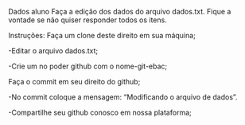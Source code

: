 Dados aluno
Faça a edição dos dados do arquivo dados.txt. Fique a vontade se não quiser responder todos os itens.

Instruções: 
Faça um clone deste direito em sua máquina;

-Editar o arquivo dados.txt;

-Crie um no poder github com o nome-git-ebac;

Faça o commit em seu direito do github;

-No commit coloque a mensagem: “Modificando o arquivo de dados”.

-Compartilhe seu github conosco em nossa plataforma;